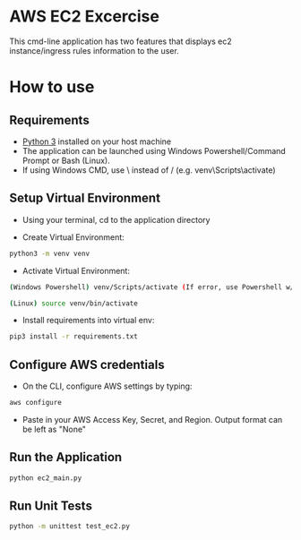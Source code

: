 # AWS EC2 Excercise

This cmd-line application has two features that displays ec2 instance/ingress rules information to the user.

# How to use
## Requirements

* [Python 3](https://www.python.org/downloads/) installed on your host machine
* The application can be launched using Windows Powershell/Command Prompt or Bash (Linux). 
* If using Windows CMD, use \ instead of / (e.g. venv\Scripts\activate)

## Setup Virtual Environment

* Using your terminal, cd to the application directory

* Create Virtual Environment:
```bash
python3 -m venv venv
```

* Activate Virtual Environment:
```bash
(Windows Powershell) venv/Scripts/activate (If error, use Powershell w/ admin priv: Set-ExecutionPolicy RemoteSigned)
```
```bash
(Linux) source venv/bin/activate
```

* Install requirements into virtual env:
```bash
pip3 install -r requirements.txt
```

## Configure AWS credentials

* On the CLI, configure AWS settings by typing:
```bash
aws configure
```
* Paste in your AWS Access Key, Secret, and Region. Output format can be left as "None"

## Run the Application

```bash
python ec2_main.py
```

## Run Unit Tests
```bash
python -m unittest test_ec2.py
```

